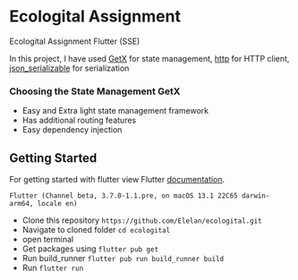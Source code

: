 # Ecologital Assignment

Ecologital Assignment Flutter (SSE)

In this project, I have used [GetX](https://pub.dev/packages/get) for state management, [http](https://pub.dev/packages/http)
for HTTP client, [json_serializable](https://pub.dev/packages/json_serializable) for serialization

### Choosing the State Management GetX
- Easy and Extra light state management framework
- Has additional routing features
- Easy dependency injection

## Getting Started

For getting started with flutter view Flutter [documentation](https://flutter.dev).
```
Flutter (Channel beta, 3.7.0-1.1.pre, on macOS 13.1 22C65 darwin-arm64, locale en)
```


- Clone this repository `https://github.com/Elelan/ecologital.git`
- Navigate to cloned folder `cd ecologital`
- open terminal
- Get packages using `flutter pub get`
- Run build_runner `flutter pub run build_runner build`
- Run `flutter run` 